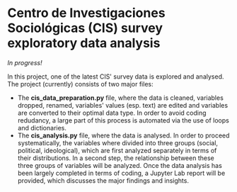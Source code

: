 # Centro de Investigaciones Sociológicas (CIS) survey exploratory data analysis

*In progress!*

In this project, one of the latest CIS' survey data is explored and analysed. The project (currently) consists of two major files:
- The **cis_data_preparation.py** file, where the data is cleaned, variables dropped, renamed, variables' values (esp. text) are edited and variables are converted to their optimal data type. In order to avoid coding redudancy, a large part of this process is automated via the use of loops and dictionaries. 
- The **cis_analysis.py** file, where the data is analysed. In order to proceed systematically, the variables where divided into three groups (social, political, ideological), which are first analyzed separately in terms of their distributions. In a second step, the relationship between these three groups of variables will be analyzed. 
Once the data analysis has been largely completed in terms of coding, a Jupyter Lab report will be provided, which discusses the major findings and insights. 
